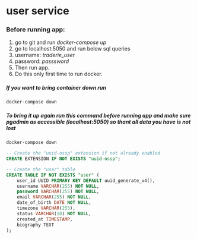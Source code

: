 # user service

### Before running app:
1. go to git and run *docker-compose up*
2. go to localhost:5050 and run below sql queries
3. username: *traderie_user*
4. password: *passsword*
5. Then run app.
6. Do this only first time to run docker.

##### If you want to bring container down run
```bash
docker-compose down
```
##### To bring it up again run this command before running app and make sure pgadmin as accessible (localhost:5050) so thant all data you have is not lost
```bash
docker-compose down
```
```sql
-- Create the "uuid-ossp" extension if not already enabled
CREATE EXTENSION IF NOT EXISTS "uuid-ossp";

-- Create the "user" table
CREATE TABLE IF NOT EXISTS "user" (
    user_id UUID PRIMARY KEY DEFAULT uuid_generate_v4(),
    username VARCHAR(255) NOT NULL,
    password VARCHAR(255) NOT NULL,
    email VARCHAR(255) NOT NULL,
    date_of_birth DATE NOT NULL,
    timezone VARCHAR(255),
    status VARCHAR(10) NOT NULL,
    created_at TIMESTAMP,
    biography TEXT
);
```